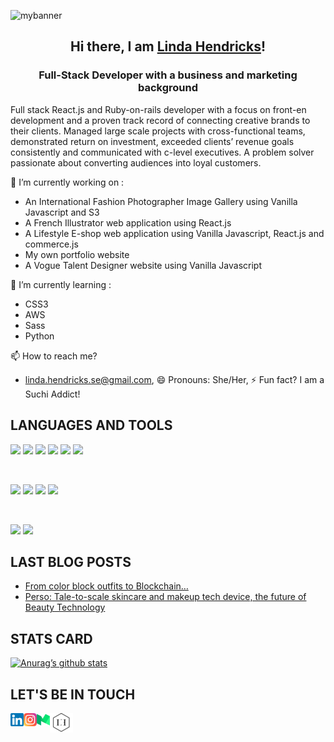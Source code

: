 <p align=”center”>
<img src="https://user-images.githubusercontent.com/75175916/126515334-fabd7e10-96d9-4adf-b482-92ea579ba31b.png" alt="mybanner">
</p>

<h2 align="center">Hi there, I am <a href="https://linda-hendricks.com/" target="_blank" rel="noreferrer">Linda Hendricks</a>!</h2>
<h3 align="center"> Full-Stack Developer with a business and marketing background</h3>

Full stack React.js and Ruby-on-rails developer with a focus on front-en development and a proven track record of connecting creative brands to their clients. Managed large scale projects with cross-functional teams, demonstrated return on investment, exceeded clients’ revenue goals consistently and communicated with c-level executives. A problem solver passionate about converting audiences into loyal customers.


💼 I’m currently working on :

- An International Fashion Photographer Image Gallery using Vanilla Javascript and S3
- A French Illustrator web application using React.js
- A Lifestyle E-shop web application using Vanilla Javascript, React.js and commerce.js
- My own portfolio website
- A Vogue Talent Designer website using Vanilla Javascript

📝 I’m currently learning :

- CSS3
- AWS
- Sass
- Python

📫 How to reach me?
- linda.hendricks.se@gmail.com, 😄 Pronouns: She/Her, ⚡ Fun fact? I am a Suchi Addict!

## LANGUAGES AND TOOLS

![](https://img.shields.io/badge/Code-React-informational?style=flat&logo=react&color=61DAFB)
![](https://img.shields.io/badge/Code-JavaScript-informational?style=flat&logo=JavaScript&color=F7DF1E)
![](https://img.shields.io/badge/Code-Ruby-informational?style=flat&logo=Ruby&color=CC342D)
![](https://img.shields.io/badge/Code-Ruby_on_Rails-informational?style=flat&logo=Ruby-On-Rails&color=CC0000)
![](https://img.shields.io/badge/Code-HTML5-informational?style=flat&logo=HTML5&color=E34F26)
![](https://img.shields.io/badge/Code-PostgreSQL-informational?style=flat&logo=PostgreSQL&color=336791)

</br>

![](https://img.shields.io/badge/Style-CSS3-informational?style=flat&logo=CSS3&color=1572B6)
![](https://img.shields.io/badge/Style-styled--components-informational?style=flat&logo=styled-components&color=DB7093)
![](https://img.shields.io/badge/Style-Sass-pink)
![](https://img.shields.io/badge/Style-Photoshop-orange)

</br>

![](https://img.shields.io/badge/Tools-NPM-informational?style=flat&logo=NPM&color=CB3837)
![](https://img.shields.io/badge/Tools-GitHub-informational?style=flat&logo=GitHub&color=181717)

## LAST BLOG POSTS

- [From color block outfits to Blockchain…](https://linda-hendricks.medium.com/from-color-block-suit-to-blockchain-93f8b665ba)
- [Perso: Tale-to-scale skincare and makeup tech device, the future of Beauty Technology](https://linda-hendricks.medium.com/perso-tale-to-scale-skincare-and-makeup-tech-device-the-future-of-beauty-technology-524073801f9c)

## STATS CARD

[![Anurag’s github stats](https://github-readme-stats.vercel.app/api?username=LindaHendricks)](https://github.com/LindaHendricks)

## LET'S BE IN TOUCH

<a href="https://www.linkedin.com/in/linda-hendricks-698a3b3a/"><img align="left" src="https://github.com/LindaHendricks/LindaHendricks/blob/main/assets/images/linkedin.png?raw=true" alt="Linda Hendricks - LinkedIn" width="21px"/></a>
<a href="https://www.instagram.com/lindahendricksofficial/"><img align="left" src="https://github.com/LindaHendricks/LindaHendricks/blob/main/assets/images/instagram.png?raw=true" alt="Linda Hendricks - Instagram" width="21px"/></a>
<a href="https://linda-hendricks.medium.com/"><img align="left" src="https://github.com/LindaHendricks/LindaHendricks/blob/main/assets/images/medium.png?raw=true" alt="Linda Hendricks - Medium" width="21px"/></a>
<a href="https://linda-hendricks.com/"><img width:10 src="https://github.com/LindaHendricks/LindaHendricks/blob/main/assets/images/Webp.net-resizeimage%20(4).png?raw=true"/>
</br>

